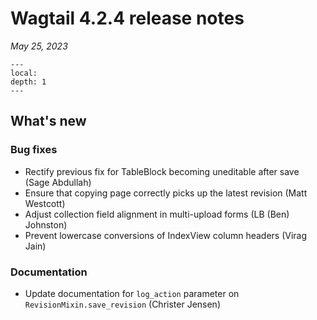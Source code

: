 # Wagtail 4.2.4 release notes

_May 25, 2023_

```{contents}
---
local:
depth: 1
---
```

## What's new

### Bug fixes

 * Rectify previous fix for TableBlock becoming uneditable after save (Sage Abdullah)
 * Ensure that copying page correctly picks up the latest revision (Matt Westcott)
 * Adjust collection field alignment in multi-upload forms (LB (Ben) Johnston)
 * Prevent lowercase conversions of IndexView column headers (Virag Jain)

### Documentation

 * Update documentation for `log_action` parameter on `RevisionMixin.save_revision` (Christer Jensen)
